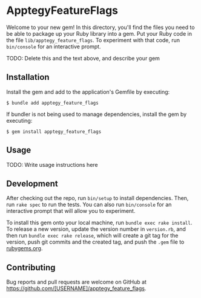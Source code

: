 # ApptegyFeatureFlags

Welcome to your new gem! In this directory, you'll find the files you need to be able to package up your Ruby library into a gem. Put your Ruby code in the file `lib/apptegy_feature_flags`. To experiment with that code, run `bin/console` for an interactive prompt.

TODO: Delete this and the text above, and describe your gem

## Installation

Install the gem and add to the application's Gemfile by executing:

    $ bundle add apptegy_feature_flags

If bundler is not being used to manage dependencies, install the gem by executing:

    $ gem install apptegy_feature_flags

## Usage

TODO: Write usage instructions here

## Development

After checking out the repo, run `bin/setup` to install dependencies. Then, run `rake spec` to run the tests. You can also run `bin/console` for an interactive prompt that will allow you to experiment.

To install this gem onto your local machine, run `bundle exec rake install`. To release a new version, update the version number in `version.rb`, and then run `bundle exec rake release`, which will create a git tag for the version, push git commits and the created tag, and push the `.gem` file to [rubygems.org](https://rubygems.org).

## Contributing

Bug reports and pull requests are welcome on GitHub at https://github.com/[USERNAME]/apptegy_feature_flags.
